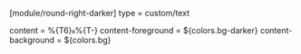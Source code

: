 [module/round-right-darker]
type = custom/text

content = %{T6}%{T-}
content-foreground = ${colors.bg-darker}
content-background = ${colors.bg}
